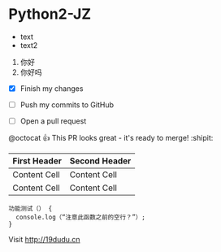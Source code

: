 # Python2-JZ

* text
* text2
1. 你好
2. 你好吗


- [x] Finish my changes
- [ ] Push my commits to GitHub
- [ ] Open a pull request


@octocat :+1: This PR looks great - it's ready to merge! :shipit:


| First Header  | Second Header |
| ------------- | ------------- |
| Content Cell  | Content Cell  |
| Content Cell  | Content Cell  |

```
功能测试（） {
  console.log（“注意此函数之前的空行？”）;
}
```

Visit http://19dudu.cn